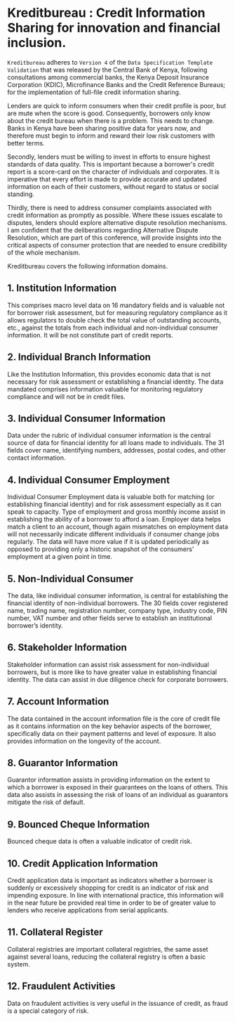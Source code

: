 # Kreditbureau : Credit Information Sharing for innovation and financial inclusion.

`Kreditbureau` adheres to `Version 4` of the `Data Specification Template Validation` that was released by the
Central Bank of Kenya, following consultations among commercial banks, the Kenya Deposit Insurance Corporation (KDIC), Microfinance Banks and the Credit Reference Bureaus; for the implementation of full-file credit information sharing.

Lenders are quick to inform consumers when their credit profile is poor, but are mute when the score is good. Consequently, borrowers only know about the credit bureau when there is a problem. This needs to change. Banks in Kenya have been sharing positive data for years now, and therefore must begin to inform and reward their low risk customers with better terms.

Secondly, lenders must be willing to invest in efforts to ensure highest standards of data quality. This is important because a borrower's credit report is a score-card on the character of individuals and corporates. It is imperative that every effort is made to provide accurate and updated information on each of their customers, without regard to status or social standing.

Thirdly, there is need to address consumer complaints associated with credit information as promptly as possible. Where these issues escalate to disputes, lenders should explore alternative dispute resolution mechanisms. I am confident that the deliberations regarding Alternative Dispute Resolution, which are part of this conference, will provide insights into the critical aspects of consumer protection that are needed to ensure credibility of the whole mechanism.

Kreditbureau covers the following information domains.

## 1. Institution Information

This comprises macro level data on 16 mandatory fields and is valuable not for borrower risk assessment, but for measuring regulatory compliance as it allows regulators to double check the total value of outstanding accounts, etc., against the totals from each individual and non-individual consumer information. It will be not constitute part of credit reports.

## 2. Individual Branch Information

Like the Institution Information, this provides economic data that is not necessary for risk assessment or establishing a financial identity. The data mandated comprises information valuable for monitoring regulatory compliance and will not be in credit files.

## 3. Individual Consumer Information

Data under the rubric of individual consumer information is the central source of data for financial identity for all loans made to individuals. The 31 fields cover name, identifying numbers, addresses, postal codes, and other contact information.

## 4. Individual Consumer Employment

Individual Consumer Employment data is valuable both for matching (or establishing financial identity) and for risk assessment especially as it can speak to capacity. Type of employment and gross monthly income assist in establishing the ability of a borrower to afford a loan. Employer data helps match a client to an account, though again mismatches on employment data will
not necessarily indicate different individuals if consumer change jobs regularly. The data will have more value if it is updated periodically as opposed to providing only a historic snapshot of the consumers’ employment at a given
point in time.

## 5. Non-Individual Consumer

The data, like individual consumer information, is central for establishing the financial identity of non-individual borrowers. The 30 fields cover registered name, trading name, registration number, company type, industry code, PIN
number, VAT number and other fields serve to establish an institutional borrower’s identity.

## 6. Stakeholder Information

Stakeholder information can assist risk assessment for non-individual borrowers, but is more like to have greater value in establishing financial identity. The data can assist in due diligence check for corporate borrowers.

## 7. Account Information

The data contained in the account information file is the core of credit file as it contains information on the key behavior aspects of the borrower, specifically data on their payment patterns and level of exposure. It also provides information on the longevity of the account.

## 8. Guarantor Information

Guarantor information assists in providing information on the extent to which a borrower is exposed in their guarantees on the loans of others. This data also assists in assessing the risk of loans of an individual as guarantors mitigate the risk of default.

## 9. Bounced Cheque Information

Bounced cheque data is often a valuable indicator of credit risk.

## 10. Credit Application Information

Credit application data is important as indicators whether a borrower is suddenly or excessively shopping for credit is an indicator of risk and impending exposure. In line with international practice, this information will in the near future be provided real time in order to be of greater value to lenders who receive applications from serial applicants.

## 11. Collateral Register

Collateral registries are important collateral registries, the same asset against several loans, reducing the collateral registry is often a basic system.

## 12. Fraudulent Activities

Data on fraudulent activities is very useful in the issuance of credit, as fraud is a special category of risk.
